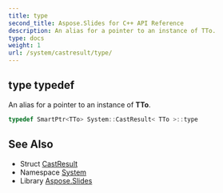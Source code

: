 ```yaml
---
title: type
second_title: Aspose.Slides for C++ API Reference
description: An alias for a pointer to an instance of TTo.
type: docs
weight: 1
url: /system/castresult/type/
---
```

## type typedef


An alias for a pointer to an instance of **TTo**.

```cpp
typedef SmartPtr<TTo> System::CastResult< TTo >::type
```

## See Also

* Struct [CastResult](../)
* Namespace [System](../../)
* Library [Aspose.Slides](../../../)